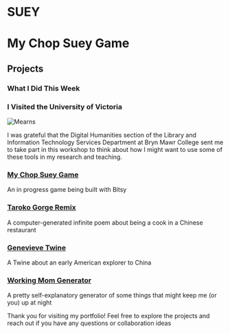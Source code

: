 # SUEY

# My Chop Suey Game



## Projects

### What I Did This Week
### I Visited the University of Victoria

![Mearns](IMG_0677.jpeg)

I was grateful that the Digital Humanities section of the Library and Information Technology Services Department at Bryn Mawr College sent me to take part in this workshop to think about how I might want to use some of these tools in my research and teaching.

### [My Chop Suey Game](Suey.html)
An in progress game being built with Bitsy

### [Taroko Gorge Remix](taroko-gorge.html)
A computer-generated infinite poem about being a cook in a Chinese restaurant

### [Genevieve Twine](Genevieve.html)
A Twine about an early American explorer to China

### [Working Mom Generator](WorkingMom.html)
A pretty self-explanatory generator of some things that might keep me (or you) up at night

Thank you for visiting my portfolio! Feel free to explore the projects and reach out if you have any questions or collaboration ideas